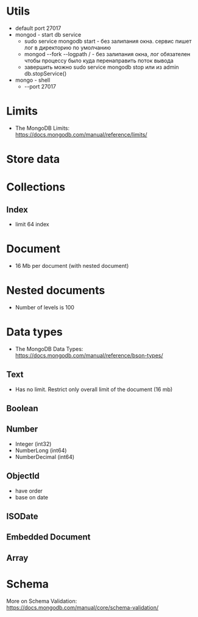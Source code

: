 # Utils
* default port 27017
* mongod - start db service
  * sudo service mongodb start - без залипания окна. сервис пишет лог в директорию по умолчанию
  * mongod --fork --logpath / - без залипания окна, лог обязателен чтобы процессу было куда перенаправить поток вывода
  * завершить можно sudo service mongodb stop или из admin db.stopService()
* mongo - shell
  * --port 27017

# Limits
* The MongoDB Limits: https://docs.mongodb.com/manual/reference/limits/

# Store data

# Collections
## Index
* limit 64 index

# Document
* 16 Mb per document (with nested document)

# Nested documents
* Number of levels is 100

# Data types
* The MongoDB Data Types: https://docs.mongodb.com/manual/reference/bson-types/

## Text
  * Has no limit. Restrict only overall limit of the document (16 mb)

## Boolean
## Number
* Integer (int32)
* NumberLong (int64)
* NumberDecimal (int64)
## ObjectId
* have order
* base on date
## ISODate
## Embedded Document
## Array

# Schema
More on Schema Validation: https://docs.mongodb.com/manual/core/schema-validation/
